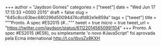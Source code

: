 
+++
author = "Jaydson Gomes"
categories = ["tweet"]
date = "Wed Jun 17 17:13:33 +0000 2015"
draft = false
slug = "645c8cc63bec680296d50094d74cdfd82e1e859a"
tags = ["tweet"]
title = """Pronto. A spec #ES2015 (#..."""
tweet = true
micro = true
tweet_url = "https://twitter.com/jaydson/status/611220145650991104"
+++
Pronto. A spec #ES2015 (#ES6), ou simplesmente 'o novo #JavaScript" foi aprovada pela Ecma international http://t.co/tbvsZx8KXH
